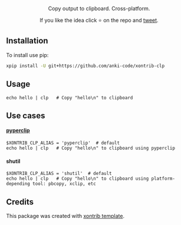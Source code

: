 <p align="center">
Copy output to clipboard. Cross-platform.
</p>

<p align="center">  
If you like the idea click ⭐ on the repo and <a href="https://twitter.com/intent/tweet?text=Nice%20xontrib%20for%20the%20xonsh%20shell!&url=https://github.com/anki-code/xontrib-jump-to-dir" target="_blank">tweet</a>.
</p>

## Installation

To install use pip:

```bash
xpip install -U git+https://github.com/anki-code/xontrib-clp
```

## Usage

```xsh
echo hello | clp   # Copy "hello\n" to clipboard
```

## Use cases

#### [pyperclip](https://pypi.org/project/pyperclip/)
```xsh
$XONTRIB_CLP_ALIAS = 'pyperclip'  # default
echo hello | clp   # Copy "hello\n" to clipboard using pyperclip
```

#### shutil
```xsh
$XONTRIB_CLP_ALIAS = 'shutil'  # default
echo hello | clp   # Copy "hello\n" to clipboard using platform-depending tool: pbcopy, xclip, etc
```

## Credits

This package was created with [xontrib template](https://github.com/xonsh/xontrib-template).
